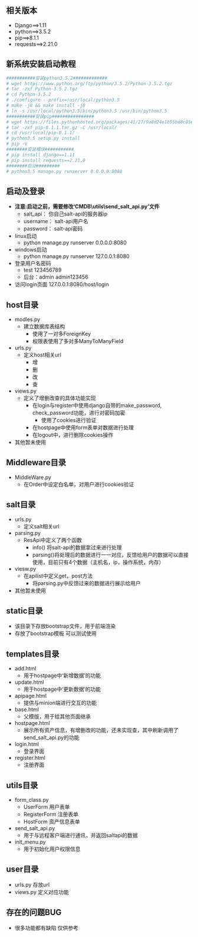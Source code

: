 ## 相关版本
- Django==>1.11
- python==>3.5.2
- pip==>8.1.1
- requests==>2.21.0
## 新系统安装启动教程
```python
###########安装python3.5.2#############
# wget https://www.python.org/ftp/python/3.5.2/Python-3.5.2.tgz
# tar -zxf Python-3.5.2.tgz 
# cd Python-3.5.2
# ./configure --prefix=/usr/local/python3.5
# make -j8 && make install -j8
# ln -s /usr/local/python3.5/bin/python3.5 /usr/bin/python3.5
###########安装pip################
# wget https://files.pythonhosted.org/packages/41/27/9a8d24e1b55bd8c85e4d022da2922cb206f183e2d18fee4e320c9547e751/pip-8.1.1.tar.gz
# tar -zxf pip-8.1.1.tar.gz -C /usr/local/
# cd /usr/local/pip-8.1.1/
# python3.5 setup.py install
# pip -V
########安装模块###########
# pip install django==1.11
# pip install requests==2.21.0
########启动#########
# python3.5 manage.py runserver 0.0.0.0:8080
```
## 启动及登录
- **注意:启动之前，需要修改‘CMDB\utils\send_salt_api.py’文件**
  + salt_api： 你自己salt-api的服务器ip 
  + username： salt-api用户名 
  + password： salt-api密码 
- linux启动
  + python manage.py runserver 0.0.0.0:8080
- windows启动
  + python manage.py runserver 127.0.0.1:8080
- 登录用户名密码
  + test 123456789
  + 后台：admin admin123456
- 访问login页面 127.0.0.1:8080/host/login 
## host目录
- modles.py
  + 建立数据库表结构
    + 使用了一对多ForeignKey
    + 权限表使用了多对多ManyToManyField
- urls.py
  + 定义host相关url
    + 增
    + 删
    + 改
    + 查
- views.py    
  + 定义了增删改查的具体功能实现
    + 在login与register中使用django自带的make_password, check_password功能，进行对密码加密
      + 使用了cookies进行验证
    + 在hostpage中使用form表单对数据进行处理
    + 在logout中，进行删除cookies操作
- 其他暂未使用
## Middleware目录
- MiddleWare.py
  + 在Order中设定白名单，对用户进行cookies验证
## salt目录
- urls.py
  + 定义salt相关url
- parsing.py
  + ResApi中定义了两个函数
    + info() 将salt-api的数据拿过来进行处理
    + parsing()将处理后的数据进行一一对应，反馈给用户的数据可以直接使用，目前只有4个数据（主机名，ip，操作系统，内存）
- viesw.py
  + 在apilist中定义get，post方法
    + 将parsing.py中反馈过来的数据进行展示给用户
- 其他暂未使用
## static目录
- 该目录下存放bootstrap文件，用于前端渲染
- 存放了bootstrap模板  可以测试使用
## templates目录
- add.html 
  + 用于hostpage中‘新增数据’的功能
- update.html
  + 用于hostpage中‘更新数据’的功能
- apipage.html
  + 提供与minion端进行交互的功能
- base.html
  + 父模版，用于给其他页面继承
- hostpage.html
  + 展示所有资产信息，有增删改的功能，还未实现查，其中刷新调用了send_salt_api.py的功能
- login.html
  + 登录界面
- register.html
  + 注册界面
## utils目录
- form_class.py
  + UserForm 用户表单
  + RegisterForm 注册表单
  + HostForm 资产信息表单
- send_salt_api.py
  + 用于与远程客户端进行通讯，并返回saltapi的数据
- init_menu.py
  + 用于初始化用户权限信息
## user目录
- urls.py 存放url
- views.py 定义对应功能
  
## 存在的问题BUG
- 很多功能都有缺陷 仅供参考 